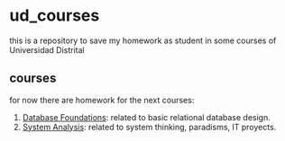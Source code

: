# ud_courses
this is a repository to save my homework as student in some courses of Universidad Distrital
## courses
for now there are homework for the next courses:
1. [Database Foundations](database_foundations/README.md): related to basic relational database design.
1. [System Analysis](system_analysis/README.md): related to system thinking, paradisms, IT proyects.